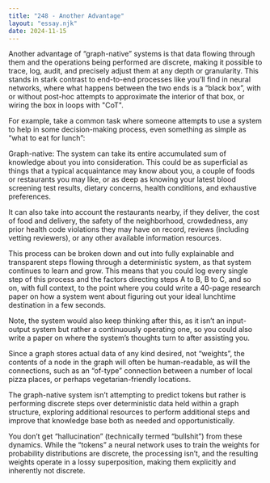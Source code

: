 ```yaml
---
title: "248 - Another Advantage"
layout: "essay.njk"
date: 2024-11-15
---
```


Another advantage of “graph-native” systems is that data flowing through them and the operations being performed are discrete, making it possible to trace, log, audit, and precisely adjust them at any depth or granularity. This stands in stark contrast to end-to-end processes like you’ll find in neural networks, where what happens between the two ends is a “black box”, with or without post-hoc attempts to approximate the interior of that box, or wiring the box in loops with "CoT".

For example, take a common task where someone attempts to use a system to help in some decision-making process, even something as simple as “what to eat for lunch”:

Graph-native: The system can take its entire accumulated sum of knowledge about you into consideration. This could be as superficial as things that a typical acquaintance may know about you, a couple of foods or restaurants you may like, or as deep as knowing your latest blood screening test results, dietary concerns, health conditions, and exhaustive preferences.

It can also take into account the restaurants nearby, if they deliver, the cost of food and delivery, the safety of the neighborhood, crowdedness, any prior health code violations they may have on record, reviews (including vetting reviewers), or any other available information resources.

This process can be broken down and out into fully explainable and transparent steps flowing through a deterministic system, as that system continues to learn and grow. This means that you could log every single step of this process and the factors directing steps A to B, B to C, and so on, with full context, to the point where you could write a 40-page research paper on how a system went about figuring out your ideal lunchtime destination in a few seconds.

Note, the system would also keep thinking after this, as it isn’t an input-output system but rather a continuously operating one, so you could also write a paper on where the system’s thoughts turn to after assisting you.

Since a graph stores actual data of any kind desired, not “weights”, the contents of a node in the graph will often be human-readable, as will the connections, such as an “of-type” connection between a number of local pizza places, or perhaps vegetarian-friendly locations. 

The graph-native system isn’t attempting to predict tokens but rather is performing discrete steps over deterministic data held within a graph structure, exploring additional resources to perform additional steps and improve that knowledge base both as needed and opportunistically. 

You don’t get “hallucination” (technically termed “bullshit”) from these dynamics. While the “tokens” a neural network uses to train the weights for probability distributions are discrete, the processing isn’t, and the resulting weights operate in a lossy superposition, making them explicitly and inherently not discrete.

